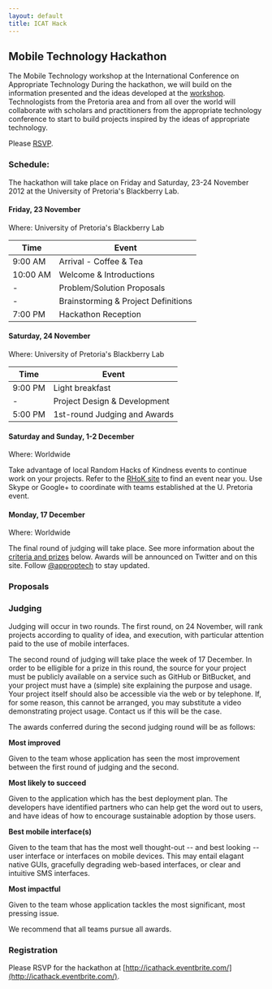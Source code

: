 ```yaml
---
layout: default
title: ICAT Hack
---
```



## Mobile Technology Hackathon

The Mobile Technology workshop at the International Conference on Appropriate Technology 
During the hackathon, we will build on the information presented and the ideas
developed at the [workshop](workshop.html). Technologists from the Pretoria area
and from all over the world will collaborate with scholars and practitioners
from the appropriate technology conference to start to build projects inspired
by the ideas of appropriate technology.

Please [RSVP](http://icathack.eventbrite.com/).



### Schedule:

The hackathon will take place on Friday and Saturday, 23-24 November 2012 at the
University of Pretoria's Blackberry Lab.

#### Friday, 23 November

Where: University of Pretoria's Blackberry Lab

  Time     | Event
-----------|--------
  9:00 AM  | Arrival - Coffee & Tea
 10:00 AM  | Welcome & Introductions
    -      | Problem/Solution Proposals
    -      | Brainstorming & Project Definitions
  7:00 PM  | Hackathon Reception
  
#### Saturday, 24 November

Where: University of Pretoria's Blackberry Lab

  Time     | Event
-----------|--------
  9:00 PM  | Light breakfast
    -      | Project Design & Development
  5:00 PM  | 1st-round Judging and Awards

#### Saturday and Sunday, 1-2 December

Where: Worldwide

Take advantage of local Random Hacks of Kindness events to continue work on your
projects. Refer to the [RHoK site](http://www.rhok.org/) to find an event near
you. Use Skype or Google+ to coordinate with teams established at the U.
Pretoria event.
  
#### Monday, 17 December

Where: Worldwide

The final round of judging will take place. See more information about the
[criteria and prizes](#Judging) below. Awards will be announced on Twitter and
on this site. Follow [@approptech](http://www.twitter.com/approptech/) to stay
updated.
  


### Proposals





### Judging

Judging will occur in two rounds. The first round, on 24 November, will rank
projects according to quality of idea, and execution, with particular attention
paid to the use of mobile interfaces.

The second round of judging will take place the week of 17 December. In order to
be elligible for a prize in this round, the source for your project must be publicly 
available on a service such as GitHub or BitBucket, and your project must have a
(simple) site explaining the purpose and usage. Your project itself should also be
accessible via the web or by telephone. If, for some reason, this cannot be arranged,
you may substitute a video demonstrating project usage.  Contact us if this will be 
the case.

The awards conferred during the second judging round will be as follows:

**Most improved**

Given to the team whose application has seen the most improvement between the
first round of judging and the second.

**Most likely to succeed**

Given to the application which has the best deployment plan. The developers have
identified partners who can help get the word out to users, and have ideas of
how to encourage sustainable adoption by those users.

**Best mobile interface(s)**

Given to the team that has the most well thought-out -- and best looking -- user
interface or interfaces on mobile devices. This may entail elagant native GUIs,
gracefully degrading web-based interfaces, or clear and intuitive SMS interfaces.

**Most impactful**

Given to the team whose application tackles the most significant, most pressing
issue.

We recommend that all teams pursue all awards.



### Registration

Please RSVP for the hackathon at [http://icathack.eventbrite.com/](http://icathack.eventbrite.com/).

